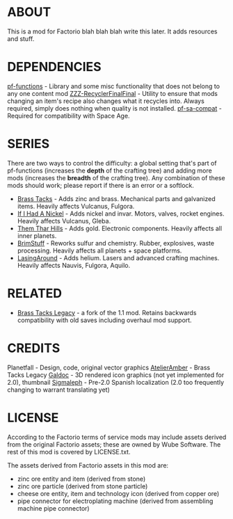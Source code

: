 # ABOUT

This is a mod for Factorio blah blah blah write this later. It adds resources and stuff.

# DEPENDENCIES

[pf-functions](https://github.com/ManaFriendsmith/pf-functions) - Library and some misc functionality that does not belong to any one content mod
[ZZZ-RecyclerFinalFinal](https://github.com/ManaFriendsmith/ZZZ-RecyclerFinalFinal) - Utility to ensure that mods changing an item's recipe also changes what it recycles into. Always required, simply does nothing when quality is not installed.
[pf-sa-compat](https://github.com/ManaFriendsmith/pf-sa-compat) - Required for compatibility with Space Age.

# SERIES

There are two ways to control the difficulty: a global setting that's part of pf-functions (increases the **depth** of the crafting tree) and adding more mods (increases the **breadth** of the crafting tree). Any combination of these mods should work; please report if there is an error or a softlock.

- [Brass Tacks](https://github.com/ManaFriendsmith/BrassTacks) - Adds zinc and brass. Mechanical parts and galvanized items. Heavily affects Vulcanus, Fulgora.
- [If I Had A Nickel](https://github.com/ManaFriendsmith/IfNickel) - Adds nickel and invar. Motors, valves, rocket engines. Heavily affects Vulcanus, Gleba.
- [Them Thar Hills](https://github.com/ManaFriendsmith/ThemTharHills) - Adds gold. Electronic components. Heavily affects all inner planets.
- [BrimStuff](https://github.com/ManaFriendsmith/BrimStuff) - Reworks sulfur and chemistry. Rubber, explosives, waste processing. Heavily affects all planets + space platforms.
- [LasingAround](https://github.com/ManaFriendsmith/LasingAround) - Adds helium. Lasers and advanced crafting machines. Heavily affects Nauvis, Fulgora, Aquilo.

# RELATED

- [Brass Tacks Legacy](https://github.com/AtelierAmber/BrassTacks) - a fork of the 1.1 mod. Retains backwards compatibility with old saves including overhaul mod support.

# CREDITS

Planetfall - Design, code, original vector graphics
[AtelierAmber](https://github.com/AtelierAmber) - Brass Tacks Legacy
[Galdoc](https://www.youtube.com/@galdocstutorials/videos) - 3D rendered icon graphics (not yet implemented for 2.0), thumbnail
[Sigmaleph](https://sigmaleph.tumblr.com/) - Pre-2.0 Spanish localization (2.0 too frequently changing to warrant translating yet)

# LICENSE

According to the Factorio terms of service mods may include assets derived from the original Factorio assets; these are owned by Wube Software. The rest of this mod is covered by LICENSE.txt.

The assets derived from Factorio assets in this mod are:
- zinc ore entity and item (derived from stone)
- zinc ore particle (derived from stone particle)
- cheese ore entity, item and technology icon (derived from copper ore)
- pipe connector for electroplating machine (derived from assembling machine pipe connector)